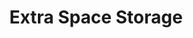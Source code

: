 ---
title: "Extra Space Storage"
url: /baltimore/extra-space-storage-odonnell-street-cut-off/
shop: storage rental
---